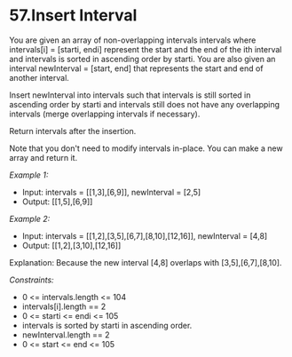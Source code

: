 # 57.Insert Interval

You are given an array of non-overlapping intervals intervals where intervals[i] = [starti, endi] represent the start and the end of the ith interval and intervals is sorted in ascending order by starti. You are also given an interval newInterval = [start, end] that represents the start and end of another interval.

Insert newInterval into intervals such that intervals is still sorted in ascending order by starti and intervals still does not have any overlapping intervals (merge overlapping intervals if necessary).

Return intervals after the insertion.

Note that you don't need to modify intervals in-place. You can make a new array and return it.

 

*Example 1:*

- Input: intervals = [[1,3],[6,9]], newInterval = [2,5]
- Output: [[1,5],[6,9]]

*Example 2:*

- Input: intervals = [[1,2],[3,5],[6,7],[8,10],[12,16]], newInterval = [4,8]
- Output: [[1,2],[3,10],[12,16]]

Explanation: Because the new interval [4,8] overlaps with [3,5],[6,7],[8,10].
 

*Constraints:*

- 0 <= intervals.length <= 104
- intervals[i].length == 2
- 0 <= starti <= endi <= 105
- intervals is sorted by starti in ascending order.
- newInterval.length == 2
- 0 <= start <= end <= 105
